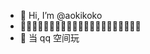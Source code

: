 - 👋 Hi, I’m @aokikoko
- 👋👋👋👋👋👋👋👋👋👋👋👋👋👋👋👋👋👋👋👋👋
- 🌱 当 qq 空间玩

<!---
aokikoko/aokikoko is a ✨ special ✨ repository because its `README.md` (this file) appears on your GitHub profile.
You can click the Preview link to take a look at your changes.
--->
